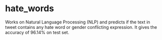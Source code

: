 # hate_words
Works on Natural Language Processing (NLP) and predicts if the text in tweet contains any hate word or gender conflicting expression. It gives the accuracy of 96.14% on test set. 
